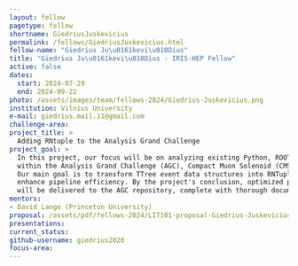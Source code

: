 ```yaml
---
layout: fellow
pagetype: fellow
shortname: GiedriusJuskevicius
permalink: /fellows/GiedriusJuskevicius.html
fellow-name: "Giedrius Ju\u0161kevi\u010Dius"
title: "Giedrius Ju\u0161kevi\u010Dius - IRIS-HEP Fellow"
active: false
dates:
  start: 2024-07-29
  end: 2024-09-22
photo: /assets/images/team/fellows-2024/Giedrius-Juskevicius.png
institution: Vilnius University
e-mail: giedrius.mail.11@gmail.com
challenge-area:
project_title: >
  Adding RNtuple to the Analysis Grand Challenge
project_goal: >
  In this project, our focus will be on analyzing existing Python, ROOT, and C++ code
  within the Analysis Grand Challenge (AGC), Compact Muon Solenoid (CMS) repository.
  Our main goal is to transform TTree event data structures into RNTuple formats to
  enhance pipeline efficiency. By the project's conclusion, optimized pipeline components
  will be delivered to the AGC repository, complete with thorough documentation.
mentors:
- David Lange (Princeton University)
proposal: /assets/pdf/fellows-2024/LIT101-proposal-Giedrius-Juskevicius.pdf
presentations:
current_status:
github-username: giedrius2020
focus-area:
---
```

